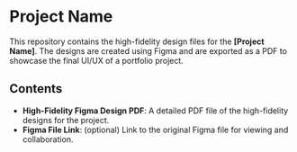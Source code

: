 # Project Name

This repository contains the high-fidelity design files for the **[Project Name]**. The designs are created using Figma and are exported as a PDF to showcase the final UI/UX of a portfolio project.

## Contents

- **High-Fidelity Figma Design PDF**: A detailed PDF file of the high-fidelity designs for the project.
- **Figma File Link**: (optional) Link to the original Figma file for viewing and collaboration.

